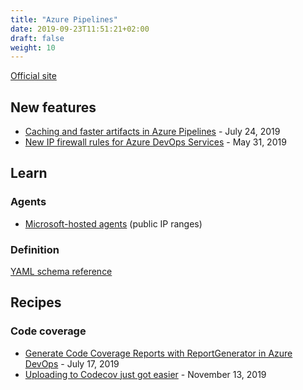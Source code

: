 ```yaml
---
title: "Azure Pipelines"
date: 2019-09-23T11:51:21+02:00
draft: false
weight: 10
---
```


[Official site](https://azure.microsoft.com/fr-fr/services/devops/pipelines/)

## New features

* [Caching and faster artifacts in Azure Pipelines](https://devblogs.microsoft.com/devops/caching-and-faster-artifacts-in-azure-pipelines/) - July 24, 2019
* [New IP firewall rules for Azure DevOps Services](https://devblogs.microsoft.com/devops/new-ip-firewall-rules-for-azure-devops/) - May 31, 2019

## Learn

### Agents

* [Microsoft-hosted agents](https://docs.microsoft.com/en-us/azure/devops/pipelines/agents/hosted?view=azure-devops&tabs=yaml) (public IP ranges)

### Definition

[YAML schema reference](https://docs.microsoft.com/fr-fr/azure/devops/pipelines/yaml-schema)

## Recipes

### Code coverage

* [Generate Code Coverage Reports with ReportGenerator in Azure DevOps](https://ardalis.com/generate-code-coverage-reports-with-reportgenerator-in-azure-devops) - July 17, 2019
* [Uploading to Codecov just got easier](https://devblogs.microsoft.com/devops/uploading-to-codecov-just-got-easier/) - November 13, 2019
